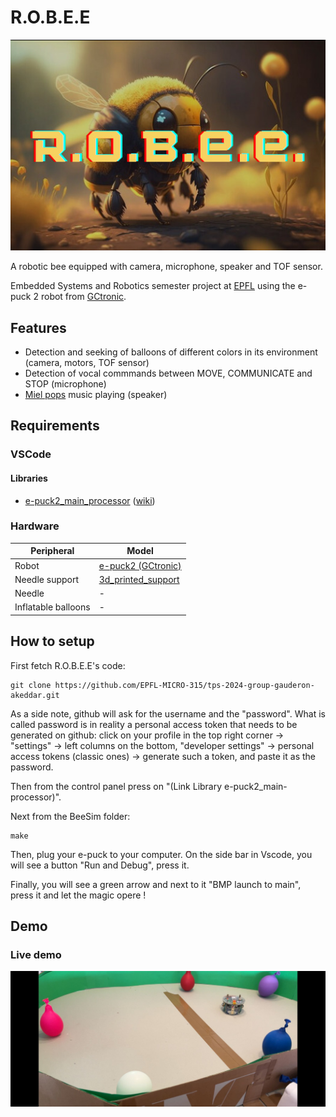# R.O.B.E.E
<p align = "center">
 <img src = "./Code/images/banner.jpeg">
</p>

A robotic bee equipped with camera, microphone, speaker and TOF sensor.

Embedded Systems and Robotics semester project at [EPFL](https://www.epfl.ch/)
 using the e-puck 2 robot from [GCtronic](https://www.gctronic.com/).

 ## Features
- Detection and seeking of balloons of different colors in its environment (camera, motors, TOF sensor)
- Detection of vocal commmands between MOVE, COMMUNICATE and STOP (microphone)
- [Miel pops](https://www.youtube.com/watch?v=NZEbiHUrS9A) music playing (speaker)

## Requirements

### VSCode

#### Libraries
- [e-puck2_main_processor](https://github.com/e-puck2/e-puck2_main-processor) ([wiki](https://www.gctronic.com/doc/index.php?title=e-puck2_robot_side_development))


### Hardware

| Peripheral            | Model    |
|------------           |----------|
| Robot                 | [e-puck2 (GCtronic)](https://www.gctronic.com/e-puck2.php) |
| Needle support        | [3d_printed_support](https://github.com/EPFL-MICRO-315/tps-2024-group-gauderon-akeddar/tree/BeeTest/3d_printed_parts) |
| Needle                | -        |
| Inflatable balloons   | -        |

## How to setup

First fetch R.O.B.E.E's code:
```
git clone https://github.com/EPFL-MICRO-315/tps-2024-group-gauderon-akeddar.git
```
As a side note, github will ask for the username and the "password". What is called password is in reality a personal access token that needs to be generated on github: click on your profile in the top right corner -> "settings" -> left columns on the bottom, "developer settings" -> personal access tokens (classic ones) -> generate such a token, and paste it as the password.

Then from the control panel press on "(Link Library e-puck2_main-processor)".

Next from the BeeSim folder:
```
make
```
Then, plug your e-puck to your computer. On the side bar in Vscode, you will see a button "Run and Debug", press it.

Finally, you will see a green arrow and next to it "BMP launch to main", press it and let the magic opere ! 

## Demo
### Live demo
[![R.O.B.E.E demo live ](./Code/images/Robee_in_action.jpeg)](https://www.youtube.com/watch?v=BzsUUsXOwNg&t=9s)






  
 

